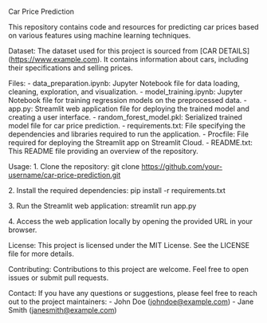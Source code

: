 Car Price Prediction

This repository contains code and resources for predicting car prices
based on various features using machine learning techniques.

Dataset: The dataset used for this project is sourced from \[CAR
DETAILS\](https://www.example.com). It contains information about cars,
including their specifications and selling prices.

Files: - data_preparation.ipynb: Jupyter Notebook file for data loading,
cleaning, exploration, and visualization. - model_training.ipynb:
Jupyter Notebook file for training regression models on the preprocessed
data. - app.py: Streamlit web application file for deploying the trained
model and creating a user interface. - random_forest_model.pkl:
Serialized trained model file for car price prediction. -
requirements.txt: File specifying the dependencies and libraries
required to run the application. - Procfile: File required for deploying
the Streamlit app on Streamlit Cloud. - README.txt: This README file
providing an overview of the repository.

Usage: 1. Clone the repository: git clone
https://github.com/your-username/car-price-prediction.git

2\. Install the required dependencies: pip install -r requirements.txt

3\. Run the Streamlit web application: streamlit run app.py

4\. Access the web application locally by opening the provided URL in
your browser.

License: This project is licensed under the MIT License. See the LICENSE
file for more details.

Contributing: Contributions to this project are welcome. Feel free to
open issues or submit pull requests.

Contact: If you have any questions or suggestions, please feel free to
reach out to the project maintainers: - John Doe (johndoe@example.com) -
Jane Smith (janesmith@example.com)
